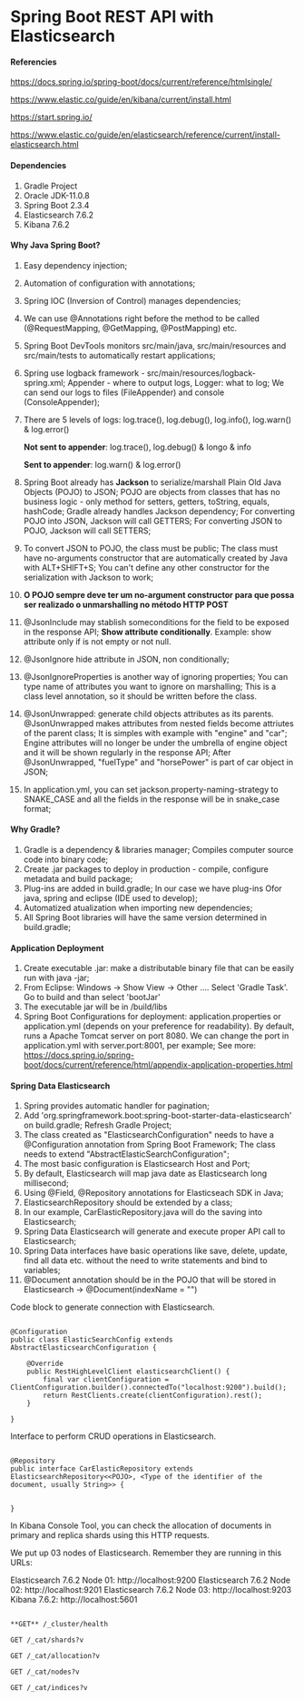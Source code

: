 # Spring Boot REST API with Elasticsearch

#### Referencies

https://docs.spring.io/spring-boot/docs/current/reference/htmlsingle/

https://www.elastic.co/guide/en/kibana/current/install.html

https://start.spring.io/

https://www.elastic.co/guide/en/elasticsearch/reference/current/install-elasticsearch.html



####  Dependencies

1. Gradle Project
2. Oracle JDK-11.0.8
3. Spring Boot 2.3.4
4. Elasticsearch 7.6.2
5. Kibana 7.6.2


#### Why Java Spring Boot?

1. Easy dependency injection;
2. Automation of configuration with annotations;
3. Spring IOC (Inversion of Control) manages dependencies;
4. We can use @Annotations right before the method to be called (@RequestMapping, @GetMapping, @PostMapping) etc.
5. Spring Boot DevTools monitors src/main/java, src/main/resources and src/main/tests to automatically restart applications;
6. Spring use logback framework - src/main/resources/logback-spring.xml; Appender - where to output logs, Logger: what to log; We can send our logs to files (FileAppender) and console (ConsoleAppender);
7. There are 5 levels of logs: log.trace(), log.debug(), log.info(), log.warn() & log.error()

      **Not sent to appender**: log.trace(), log.debug() & longo & info
      
      **Sent to appender**: log.warn() & log.error()
      
8. Spring Boot already has **Jackson** to serialize/marshall Plain Old Java Objects (POJO) to JSON; POJO are objects from classes that has no business logic - only method for setters, getters, toString, equals, hashCode; Gradle already handles Jackson dependency; For converting POJO into JSON, Jackson will call GETTERS; For converting JSON to POJO, Jackson will call SETTERS;
9. To convert JSON to POJO, the class must be public; The class must have no-arguments constructor that are automatically created by Java with ALT+SHIFT+S; You can't define any other constructor for the serialization with Jackson to work;
10. **O POJO sempre deve ter um no-argument constructor para que possa ser realizado o unmarshalling no método HTTP POST**
11. @JsonInclude may stablish someconditions for the field to be exposed in the response API; **Show attribute conditionally**. Example: show attribute only if is not empty or not null.      
12. @JsonIgnore hide attribute in JSON, non conditionally;
13. @JsonIgnoreProperties is another way of ignoring properties; You can type name of attributes you want to ignore on marshalling; This is a class level annotation, so it should be written before the class.
14. @JsonUnwrapped: generate child objects attributes as its parents. @JsonUnwrapped makes attributes from nested fields become attriutes of the parent class; It is simples with example with "engine" and "car"; Engine attributes will no longer be under the umbrella of engine object and it will be shown regularly in the response API; After @JsonUnwrapped, "fuelType" and "horsePower" is part of car object in JSON;
15. In application.yml, you can set jackson.property-naming-strategy to SNAKE_CASE and all the fields in the response will be in snake_case format;

#### Why Gradle?

1. Gradle is a dependency & libraries manager; Compiles computer source code into binary code;
2. Create .jar packages to deploy in production - compile, configure metadata and build package;
3. Plug-ins are added in build.gradle; In our case we have plug-ins Ofor java, spring and eclipse (IDE used to develop);
4. Automatized atualization when importing new dependencies;
5. All Spring Boot libraries will have the same version determined in build.gradle;

#### Application Deployment

1. Create executable .jar: make a distributable binary file that can be easily run with java -jar;
2. From Eclipse: Windows -> Show View -> Other .... Select 'Gradle Task'. Go to build and than select 'bootJar'
3. The executable jar will be in <path>/build/libs
4. Spring Boot Configurations for deployment: application.properties or application.yml (depends on your preference for readability). By default, runs a Apache Tomcat server   on port 8080. We can change the port in application.yml with server.port:8001, per example; See more: https://docs.spring.io/spring-boot/docs/current/reference/html/appendix-application-properties.html

#### Spring Data Elasticsearch

1. Spring provides automatic handler for pagination;
2. Add 'org.springframework.boot:spring-boot-starter-data-elasticsearch' on build.gradle; Refresh Gradle Project;
3. The class created as "ElasticsearchConfiguration" needs to have a @Configuration annotation from Spring Boot Framework; The class needs to extend "AbstractElasticSearchConfiguration";
4. The most basic configuration is Elasticsearch Host and Port;
5. By default, Elasticsearch will map java date as Elasticsearch long millisecond;
6. Using @Field, @Repository annotations for Elasticseach SDK in Java;
7. ElasticsearchRepository should be extended by a class;
8. In our example, CarElasticRepository.java will do the saving into Elasticsearch;
9. Spring Data Elasticsearch will generate and execute proper API call to Elasticsearch;
10. Spring Data interfaces have basic operations like save, delete, update, find all data etc. without the need to write statements and bind to variables;
11. @Document annotation should be in the POJO that will be stored in Elasticsearch -> @Document(indexName = "<index-in-ES>")

Code block to generate connection with Elasticsearch.

~~~

@Configuration
public class ElasticSearchConfig extends AbstractElasticsearchConfiguration {

	@Override
	public RestHighLevelClient elasticsearchClient() {
		final var clientConfiguration = ClientConfiguration.builder().connectedTo("localhost:9200").build();
		return RestClients.create(clientConfiguration).rest();
	}	

}

~~~

Interface to perform CRUD operations in Elasticsearch.

~~~

@Repository
public interface CarElasticRepository extends ElasticsearchRepository<<POJO>, <Type of the identifier of the document, usually String>> {	
	

}

~~~

In Kibana Console Tool, you can check the allocation of documents in primary and replica shards using this HTTP requests.

We put up 03 nodes of Elasticsearch. Remember they are running in this URLs:

Elasticsearch 7.6.2 Node 01: http://localhost:9200
Elasticsearch 7.6.2 Node 02: http://localhost:9201
Elasticsearch 7.6.2 Node 03: http://localhost:9203
Kibana 7.6.2: http://localhost:5601

~~~

**GET** /_cluster/health

GET /_cat/shards?v

GET /_cat/allocation?v

GET /_cat/nodes?v

GET /_cat/indices?v

~~~


